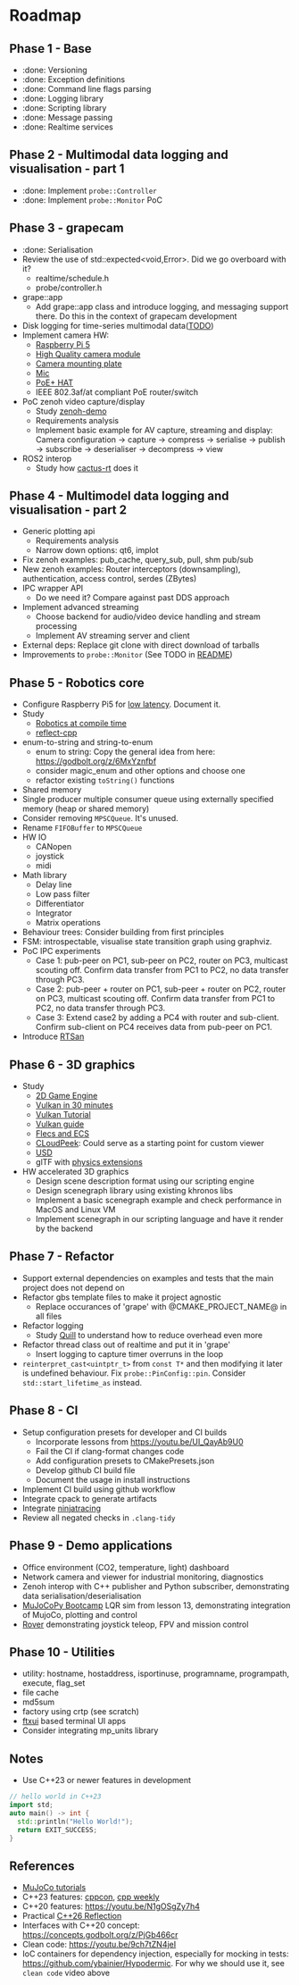 # Roadmap

## Phase 1 - Base

- :done: Versioning
- :done: Exception definitions
- :done: Command line flags parsing
- :done: Logging library
- :done: Scripting library
- :done: Message passing
- :done: Realtime services

## Phase 2 - Multimodal data logging and visualisation - part 1

- :done: Implement `probe::Controller`
- :done: Implement `probe::Monitor` PoC

## Phase 3 - grapecam

- :done: Serialisation
- Review the use of std::expected<void,Error>. Did we go overboard with it?
  - realtime/schedule.h
  - probe/controller.h
- grape::app
  - Add grape::app class and introduce logging, and messaging support there. Do this in the context of grapecam development
- Disk logging for time-series multimodal data([TODO](../modules/common/recorder/README.md))
- Implement camera HW:
  - [Raspberry Pi 5](https://thepihut.com/products/raspberry-pi-5)
  - [High Quality camera module](https://thepihut.com/products/raspberry-pi-high-quality-camera-module)
  - [Camera mounting plate](https://thepihut.com/products/mounting-plate-for-high-quality-camera)
  - [Mic](https://thepihut.com/products/mini-usb-microphone)
  - [PoE+ HAT](https://thepihut.com/products/uctronics-poe-hat-for-raspberry-pi-5-with-active-cooler-802-3af-at) 
  - IEEE 802.3af/at compliant PoE router/switch
- PoC zenoh video capture/display
  - Study [zenoh-demo](https://github.com/eclipse-zenoh/zenoh-demos/tree/master/computer-vision/zcam)
  - Requirements analysis
  - Implement basic example for AV capture, streaming and display: Camera configuration -> capture -> compress -> serialise -> publish -> subscribe -> deserialiser -> decompress -> view
- ROS2 interop
  - Study how [cactus-rt](https://github.com/cactusdynamics/cactus-rt/) does it
  
## Phase 4 - Multimodel data logging and visualisation - part 2

- Generic plotting api
  - Requirements analysis
  - Narrow down options: qt6, implot
- Fix zenoh examples: pub_cache, query_sub, pull, shm pub/sub
- New zenoh examples: Router interceptors (downsampling), authentication, access control, serdes (ZBytes)
- IPC wrapper API
  - Do we need it? Compare against past DDS approach
- Implement advanced streaming
  - Choose backend for audio/video device handling and stream processing
  - Implement AV streaming server and client
- External deps: Replace git clone with direct download of tarballs
- Improvements to `probe::Monitor` (See TODO in [README](../modules/probe/monitor/README.md))

## Phase 5 - Robotics core

- Configure Raspberry Pi5 for [low latency](https://ubuntu.com/blog/real-time-kernel-tuning). Document it.
- Study
  - [Robotics at compile time](https://youtu.be/Y6AUsB3RUhA)
  - [reflect-cpp](https://github.com/getml/reflect-cpp)
- enum-to-string and string-to-enum
  - enum to string: Copy the general idea from here: <https://godbolt.org/z/6MxYznfbf>
  - consider magic_enum and other options and choose one
  - refactor existing `toString()` functions
- Shared memory
- Single producer multiple consumer queue using externally specified memory (heap or shared memory)
- Consider removing `MPSCQueue`. It's unused.
- Rename `FIFOBuffer` to `MPSCQueue`
- HW IO
  - CANopen
  - joystick
  - midi
- Math library
  - Delay line
  - Low pass filter
  - Differentiator
  - Integrator
  - Matrix operations
- Behaviour trees: Consider building from first principles
- FSM: introspectable, visualise state transition graph using graphviz.
- PoC IPC experiments
  - Case 1: pub-peer on PC1, sub-peer on PC2, router on PC3, multicast scouting off. Confirm data transfer from PC1 to PC2, no data transfer through PC3.
  - Case 2: pub-peer + router on PC1, sub-peer + router on PC2, router on PC3, multicast scouting off. Confirm data transfer from PC1 to PC2, no data transfer through PC3.
  - Case 3: Extend case2 by adding a PC4 with router and sub-client. Confirm sub-client on PC4 receives data from pub-peer on PC1.
- Introduce [RTSan](https://clang.llvm.org/docs/RealtimeSanitizer.html)

## Phase 6 - 3D graphics

- Study
  - [2D Game Engine](https://pikuma.com/courses/cpp-2d-game-engine-development)
  - [Vulkan in 30 minutes](https://renderdoc.org/vulkan-in-30-minutes.html)
  - [Vulkan Tutorial](https://vulkan-tutorial.com/)
  - [Vulkan guide](https://vkguide.dev/)
  - [Flecs and ECS](https://github.com/SanderMertens/flecs)
  - [CLoudPeek](https://github.com/Geekgineer/CloudPeek/tree/main): Could serve as a starting point for custom viewer
  - [USD](https://developer.nvidia.com/usd#nvidia)
  - glTF with [physics extensions](https://github.com/eoineoineoin/glTF_Physics)
- HW accelerated 3D graphics
  - Design scene description format using our scripting engine
  - Design scenegraph library using existing khronos libs
  - Implement a basic scenegraph example and check performance in MacOS and Linux VM
  - Implement scenegraph in our scripting language and have it render by the backend

## Phase 7 - Refactor

- Support external dependencies on examples and tests that the main project does not depend on
- Refactor gbs template files to make it project agnostic
  - Replace occurances of 'grape' with @CMAKE_PROJECT_NAME@ in all files
- Refactor logging
  - Study [Quill](https://github.com/odygrd/quill) to understand how to reduce overhead even more
- Refactor thread class out of realtime and put it in 'grape'
  - Insert logging to capture timer overruns in the loop
- `reinterpret_cast<uintptr_t>` from `const T*` and then modifying it later is undefined behaviour. Fix `probe::PinConfig::pin`. Consider `std::start_lifetime_as` instead.

## Phase 8 - CI

- Setup configuration presets for developer and CI builds
  - Incorporate lessons from https://youtu.be/UI_QayAb9U0
  - Fail the CI if clang-format changes code
  - Add configuration presets to CMakePresets.json
  - Develop github CI build file
  - Document the usage in install instructions
- Implement CI build using github workflow  
- Integrate cpack to generate artifacts 
- Integrate [ninjatracing](https://github.com/nico/ninjatracing)
- Review all negated checks in `.clang-tidy`

## Phase 9 - Demo applications

- Office environment (CO2, temperature, light) dashboard
- Network camera and viewer for industrial monitoring, diagnostics
- Zenoh interop with C++ publisher and Python subscriber, demonstrating data serialisation/deserialisation
- [MuJoCoPy Bootcamp](https://pab47.github.io/mujocopy.html) LQR sim from lesson 13, demonstrating integration of MujoCo, plotting and control
- [Rover](https://github.com/nasa-jpl/open-source-rover) demonstrating joystick teleop, FPV and mission control

## Phase 10 - Utilities

- utility: hostname, hostaddress, isportinuse, programname, programpath, execute, flag_set
- file cache
- md5sum
- factory using crtp (see scratch)
- [ftxui](https://github.com/ArthurSonzogni/FTXUI) based terminal UI apps
- Consider integrating mp_units library

## Notes

- Use C++23 or newer features in development

```c++
// hello world in C++23
import std;
auto main() -> int {
  std::println("Hello World!");
  return EXIT_SUCCESS;
}
```

## References

- [MuJoCo tutorials](https://pab47.github.io/mujoco.html)
- C++23 features: [cppcon](https://youtu.be/Cttb8vMuq-Y), [cpp weekly](https://youtu.be/N2HG___9QFI)
- C++20 features: <https://youtu.be/N1gOSgZy7h4>
- Practical [C++26 Reflection](https://youtu.be/cqQ7v6xdZRw)
- Interfaces with C++20 concept: <https://concepts.godbolt.org/z/PjGb466cr>
- Clean code: <https://youtu.be/9ch7tZN4jeI>
- IoC containers for dependency injection, especially for mocking in tests: <https://github.com/ybainier/Hypodermic>. For why we should use it, see `clean code` video above
